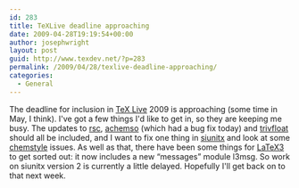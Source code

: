 ```yaml
---
id: 283
title: TeXLive deadline approaching
date: 2009-04-28T19:19:54+00:00
author: josephwright
layout: post
guid: http://www.texdev.net/?p=283
permalink: /2009/04/28/texlive-deadline-approaching/
categories:
  - General
---
```

The deadline for inclusion in <a title="TeX Live" href="http://www.tug.org/texlive">TeX Live</a> 2009 is approaching (some time in May, I think). I've got a few things I'd like to get in, so they are keeping me busy. The updates to <a title=" 	BibTeX style for use with RSC journals" href="http://www.ctan.org/pkg/rsc">rsc</a>, <a title=" 	Support for American Chemical Society journal submissions." href="http://www.ctan.org/pkg/achemso">achemso</a> (which had a bug fix today) and <a title="Quick float definitions in LaTeX" href="http://www.ctan.org/pkg/trivfloat">trivfloat</a> should all be included, and I want to fix one thing in <a title="A comprehensive (SI) units package" href="http://www.ctan.org/pkg/siunitx">siunitx</a> and look at some <a title="Writing chemistry with style" href="http://www.ctan.org/pkg/chemstyle">chemstyle</a> issues. As well as that, there have been some things for <a title="The LaTeX3 Project" href="http://www.latex-project.org/latex3.html">LaTeX3</a> to get sorted out: it now includes a new “messages” module l3msg. So work on siunitx version 2 is currently a little delayed. Hopefully I'll get back on to that next week.
